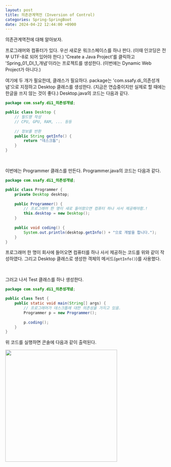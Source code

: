 ```yaml
---
layout: post
title: 의존관계역전 (Inversion of Control)
categories: Spring-SpringBoot
date: 2024-04-22 12:44:00 +0900
---
```

의존관계역전에 대해 알아보자.

프로그래머와 컴퓨터가 있다. 우선 새로운 워크스페이스를 하나 판다. (이때 인코딩은 전부 UTF-8로 되어 있어야 한다.) 'Create a Java Project'를 클릭하고 'Spring_01_DI_1_개념'이라는 프로젝트를 생성한다. (이번에는 Dynamic Web Project가 아니다.)

여기에 두 개가 필요한데, 클래스가 필요하다. package는 'com.ssafy.di_의존성개념'으로 지정하고 Desktop 클래스를 생성한다. (지금은 연습중이지만 실제로 할 때에는 한글을 쓰지 않는 것이 좋다.) Desktop.java의 코드는 다음과 같다.

```java
package com.ssafy.di1_의존성개념;

public class Desktop {
	// 필드명 작성
	// CPU, GPU, RAM, ... 등등
	
	// 정보를 반환
	public String getInfo() {
		return "데스크톱";
	}
}
```

<br>

이번에는 Programmer 클래스를 만든다. Programmer.java의 코드는 다음과 같다.

```java
package com.ssafy.di1_의존성개념;

public class Programmer {
	private Desktop desktop;
	
	public Programmer() {
		// 프로그래머 한 명이 새로 들어왔으면 컴퓨터 하나 사서 제공해야함.!
		this.desktop = new Desktop();
	}
	
	public void coding() {
		System.out.println(desktop.getInfo() + "으로 개발을 합니다.");
	}
}
```

프로그래머 한 명이 회사에 들어오면 컴퓨터를 하나 사서 제공하는 코드를 위와 같이 작성하였다. 그리고 Desktop 클래스로 생성한 객체의 메서드(```getInfo()```)를 사용했다.

<br>

그러고 나서 Test 클래스를 하나 생성한다.

```java
package com.ssafy.di1_의존성개념;

public class Test {
	public static void main(String[] args) {
		// 프로그래머가 데스크톱에 대한 의존성을 가지고 있음.
		Programmer p = new Programmer();
		
		p.coding();
	}
}
```

위 코드를 실행하면 콘솔에 다음과 같이 출력된다.

<img src="https://github.com/johnkdk609/johnkdk609.github.io/assets/88493727/bf96f960-e2a9-4ad4-9eb7-923239aa1959" width="350px" />